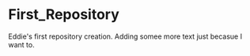 # First_Repository
Eddie's first repository creation.
Adding somee more text just becasue I want to. 
